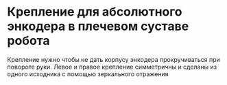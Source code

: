 # Крепление для абсолютного энкодера в плечевом суставе робота

Крепление нужно чтобы не дать корпусу энкодера прокручиваться при повороте руки. Левое и правое крепление симметричны и сделаны из одного исходника с помощью зеркального отражения